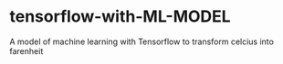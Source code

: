 # tensorflow-with-ML-MODEL
A model of machine learning with Tensorflow to transform celcius into farenheit
